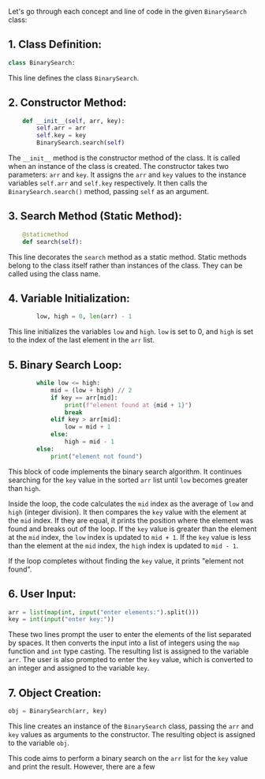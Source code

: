 Let's go through each concept and line of code in the given `BinarySearch` class:
## 1. Class Definition:
```python
class BinarySearch:
```
This line defines the class `BinarySearch`.

## 2. Constructor Method:
```python
    def __init__(self, arr, key):
        self.arr = arr
        self.key = key
        BinarySearch.search(self)
```
The `__init__` method is the constructor method of the class. It is called when an instance of the class is created. The constructor takes two parameters: `arr` and `key`. It assigns the `arr` and `key` values to the instance variables `self.arr` and `self.key` respectively. It then calls the `BinarySearch.search()` method, passing `self` as an argument.

## 3. Search Method (Static Method):
```python
    @staticmethod
    def search(self):
```
This line decorates the `search` method as a static method. Static methods belong to the class itself rather than instances of the class. They can be called using the class name.

## 4. Variable Initialization:
```python
        low, high = 0, len(arr) - 1
```
This line initializes the variables `low` and `high`. `low` is set to 0, and `high` is set to the index of the last element in the `arr` list.

## 5. Binary Search Loop:
```python
        while low <= high:
            mid = (low + high) // 2
            if key == arr[mid]:
                print(f"element found at {mid + 1}")
                break
            elif key > arr[mid]:
                low = mid + 1
            else:
                high = mid - 1
        else:
            print("element not found")
```
This block of code implements the binary search algorithm. It continues searching for the `key` value in the sorted `arr` list until `low` becomes greater than `high`. 

Inside the loop, the code calculates the `mid` index as the average of `low` and `high` (integer division). It then compares the `key` value with the element at the `mid` index. If they are equal, it prints the position where the element was found and breaks out of the loop. If the `key` value is greater than the element at the `mid` index, the `low` index is updated to `mid + 1`. If the `key` value is less than the element at the `mid` index, the `high` index is updated to `mid - 1`.

If the loop completes without finding the `key` value, it prints "element not found".

## 6. User Input:
```python
arr = list(map(int, input("enter elements:").split()))
key = int(input("enter key:"))
```
These two lines prompt the user to enter the elements of the list separated by spaces. It then converts the input into a list of integers using the `map` function and `int` type casting. The resulting list is assigned to the variable `arr`. The user is also prompted to enter the `key` value, which is converted to an integer and assigned to the variable `key`.

## 7. Object Creation:
```python
obj = BinarySearch(arr, key)
```
This line creates an instance of the `BinarySearch` class, passing the `arr` and `key` values as arguments to the constructor. The resulting object is assigned to the variable `obj`.

This code aims to perform a binary search on the `arr` list for the `key` value and print the result. However, there are a few